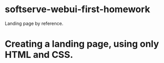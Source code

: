 # softserve-webui-first-homework
 Landing page by reference. 
# Creating a landing page, using only HTML and CSS.
